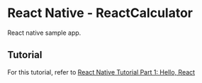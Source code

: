 # React Native - ReactCalculator

React native sample app.

## Tutorial

For this tutorial, refer to [React Native Tutorial Part 1: Hello, React](https://kylewbanks.com/blog/react-native-tutorial-part-1-hello-react)